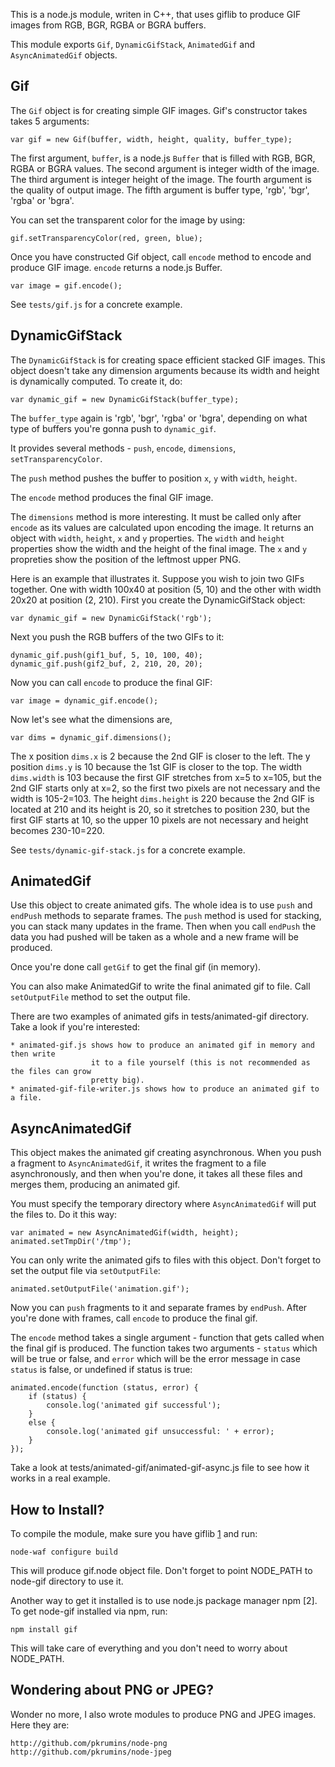 This is a node.js module, writen in C++, that uses giflib to produce GIF images
from RGB, BGR, RGBA or BGRA buffers.

This module exports `Gif`, `DynamicGifStack`, `AnimatedGif` and `AsyncAnimatedGif`
objects.


Gif
---

The `Gif` object is for creating simple GIF images. Gif's constructor takes
takes 5 arguments:

    var gif = new Gif(buffer, width, height, quality, buffer_type);

The first argument, `buffer`, is a node.js `Buffer` that is filled with RGB,
BGR, RGBA or BGRA values.
The second argument is integer width of the image.
The third argument is integer height of the image.
The fourth argument is the quality of output image.
The fifth argument is buffer type, 'rgb', 'bgr', 'rgba' or 'bgra'.

You can set the transparent color for the image by using:

    gif.setTransparencyColor(red, green, blue);

Once you have constructed Gif object, call `encode` method to encode and
produce GIF image. `encode` returns a node.js Buffer.

    var image = gif.encode();



See `tests/gif.js` for a concrete example.


DynamicGifStack
---------------

The `DynamicGifStack` is for creating space efficient stacked GIF images. This  
object doesn't take any dimension arguments because its width and height is
dynamically computed. To create it, do:

    var dynamic_gif = new DynamicGifStack(buffer_type);

The `buffer_type` again is 'rgb', 'bgr', 'rgba' or 'bgra', depending on what type
of buffers you're gonna push to `dynamic_gif`.

It provides several methods - `push`, `encode`, `dimensions`, `setTransparencyColor`.

The `push` method pushes the buffer to position `x`, `y` with `width`, `height`.

The `encode` method produces the final GIF image.

The `dimensions` method is more interesting. It must be called only after
`encode` as its values are calculated upon encoding the image. It returns an
object with `width`, `height`, `x` and `y` properties. The `width` and
`height` properties show the width and the height of the final image. The `x`
and `y` propreties show the position of the leftmost upper PNG.

Here is an example that illustrates it. Suppose you wish to join two GIFs
together. One with width 100x40 at position (5, 10) and the other with
width 20x20 at position (2, 210). First you create the DynamicGifStack object:

    var dynamic_gif = new DynamicGifStack('rgb');

Next you push the RGB buffers of the two GIFs to it:

    dynamic_gif.push(gif1_buf, 5, 10, 100, 40);
    dynamic_gif.push(gif2_buf, 2, 210, 20, 20);

Now you can call `encode` to produce the final GIF:

    var image = dynamic_gif.encode();

Now let's see what the dimensions are,

    var dims = dynamic_gif.dimensions();

The x position `dims.x` is 2 because the 2nd GIF is closer to the left.
The y position `dims.y` is 10 because the 1st GIF is closer to the top.
The width `dims.width` is 103 because the first GIF stretches from x=5 to
x=105, but the 2nd GIF starts only at x=2, so the first two pixels are not
necessary and the width is 105-2=103.
The height `dims.height` is 220 because the 2nd GIF is located at 210 and
its height is 20, so it stretches to position 230, but the first GIF starts
at 10, so the upper 10 pixels are not necessary and height becomes 230-10=220.

See `tests/dynamic-gif-stack.js` for a concrete example.


AnimatedGif
-----------

Use this object to create animated gifs. The whole idea is to use `push` and `endPush`
methods to separate frames. The `push` method is used for stacking, you can stack many
updates in the frame. Then when you call `endPush` the data you had pushed will be taken
as a whole and a new frame will be produced.

Once you're done call `getGif` to get the final gif (in memory).

You can also make AnimatedGif to write the final animated gif to file. Call `setOutputFile`
method to set the output file.

There are two examples of animated gifs in tests/animated-gif directory. Take a look
if you're interested:

    * animated-gif.js shows how to produce an animated gif in memory and then write
                      it to a file yourself (this is not recommended as the files can grow
                      pretty big).
    * animated-gif-file-writer.js shows how to produce an animated gif to a file.


AsyncAnimatedGif
----------------

This object makes the animated gif creating asynchronous. When you push a fragment
to `AsyncAnimatedGif`, it writes the fragment to a file asynchronously, and then
when you're done, it takes all these files and merges them, producing an animated gif.

You must specify the temporary directory where `AsyncAnimatedGif` will put the files
to. Do it this way:

    var animated = new AsyncAnimatedGif(width, height);
    animated.setTmpDir('/tmp');

You can only write the animated gifs to files with this object. Don't forget to set
the output file via `setOutputFile`:

    animated.setOutputFile('animation.gif');

Now you can `push` fragments to it and separate frames by `endPush`. After you're done
with frames, call `encode` to produce the final gif.

The `encode` method takes a single argument - function that gets called when the final
gif is produced. The function takes two arguments - `status` which will be true or false,
and `error` which will be the error message in case `status` is false, or undefined if
status is true:

    animated.encode(function (status, error) {
        if (status) {
            console.log('animated gif successful');
        }
        else {
            console.log('animated gif unsuccessful: ' + error);
        }
    });

Take a look at tests/animated-gif/animated-gif-async.js file to see how it works in
a real example.


How to Install?
---------------

To compile the module, make sure you have giflib [1] and run:

    node-waf configure build

This will produce gif.node object file. Don't forget to point NODE_PATH to
node-gif directory to use it.

Another way to get it installed is to use node.js package manager npm [2]. To
get node-gif installed via npm, run:

    npm install gif

This will take care of everything and you don't need to worry about NODE_PATH.

[1]: http://sourceforge.net/projects/giflib/


Wondering about PNG or JPEG?
----------------------------

Wonder no more, I also wrote modules to produce PNG and JPEG images.
Here they are:

    http://github.com/pkrumins/node-png
    http://github.com/pkrumins/node-jpeg


